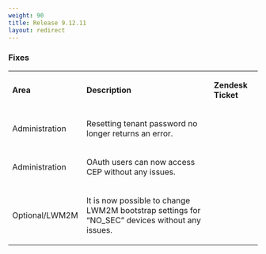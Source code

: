 ```yaml
---
weight: 90
title: Release 9.12.11
layout: redirect
---
```


### Fixes


<table class="c4">

<col width = 150>

<tbody>

<tr class="c13">

<td class="c12" colspan="1" rowspan="1">

<span class="c15"><strong>Area</strong></span>

</td>

<td class="c10" colspan="1" rowspan="1">

<span class="c15"><strong>Description</strong></span>

</td>

<td class="c6" colspan="1" rowspan="1">

<span class="c15"><strong>Zendesk Ticket</strong></span>

</td>

</tr>

<tr class="c13">

<td class="c12" colspan="1" rowspan="1">

<span class="c2">Administration</span>

</td>

<td class="c10" colspan="1" rowspan="1">

<span class="c2">Resetting tenant password no longer returns an error.</span>

</td>

<td class="c6" colspan="1" rowspan="1">

<span class="c2"></span>

</td>

</tr>

<tr class="c13">

<td class="c12" colspan="1" rowspan="1">

<span class="c2">Administration</span>

</td>

<td class="c10" colspan="1" rowspan="1">

<span class="c2">OAuth users can now access CEP without any issues.</span>

</td>

<td class="c6" colspan="1" rowspan="1">

<span class="c2"></span>

</td>

</tr>

<tr class="c13">

<td class="c12" colspan="1" rowspan="1">

<span class="c2">Optional/LWM2M</span>

</td>

<td class="c10" colspan="1" rowspan="1">

<span class="c2">It is now possible to change LWM2M bootstrap settings for “NO_SEC” devices without any issues.</span>

</td>

<td class="c6" colspan="1" rowspan="1">

<span class="c15"></span>

</td>

</tr>

</tbody>

</table>